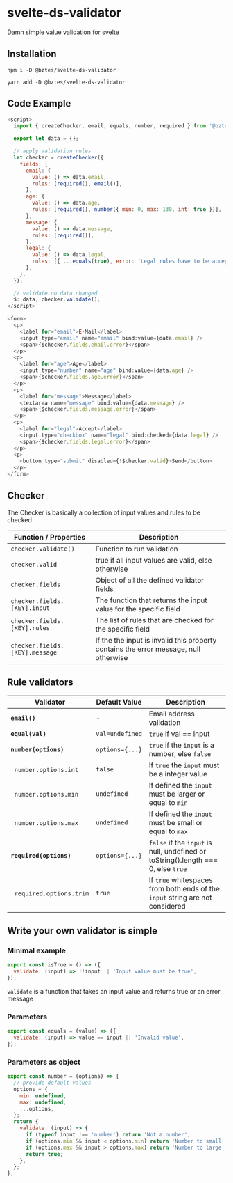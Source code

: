 # svelte-ds-validator

Damn simple value validation for svelte

## Installation

```
npm i -D @bztes/svelte-ds-validator
```

```
yarn add -D @bztes/svelte-ds-validator
```

## Code Example

```js
<script>
  import { createChecker, email, equals, number, required } from '@bztes/svelte-ds-validator';

  export let data = {};

  // apply validation rules
  let checker = createChecker({
    fields: {
      email: {
        value: () => data.email,
        rules: [required(), email()],
      },
      age: {
        value: () => data.age,
        rules: [required(), number({ min: 0, max: 130, int: true })],
      },
      message: {
        value: () => data.message,
        rules: [required()],
      },
      legal: {
        value: () => data.legal,
        rules: [{ ...equals(true), error: 'Legal rules have to be accepted' }],
      },
    },
  });

  // validate on data changed
  $: data, checker.validate();
</script>

<form>
  <p>
    <label for="email">E-Mail</label>
    <input type="email" name="email" bind:value={data.email} />
    <span>{$checker.fields.email.error}</span>
  </p>
  <p>
    <label for="age">Age</label>
    <input type="number" name="age" bind:value={data.age} />
    <span>{$checker.fields.age.error}</span>
  </p>
  <p>
    <label for="message">Message</label>
    <textarea name="message" bind:value={data.message} />
    <span>{$checker.fields.message.error}</span>
  </p>
  <p>
    <label for="legal">Accept</label>
    <input type="checkbox" name="legal" bind:checked={data.legal} />
    <span>{$checker.fields.legal.error}</span>
  </p>
  <p>
    <button type="submit" disabled={!$checker.valid}>Send</button>
  </p>
</form>
```

## Checker

The Checker is basically a collection of input values and rules to be checked.

| Function / Properties          | Description                                                                          |
| ------------------------------ | ------------------------------------------------------------------------------------ |
| `checker.validate()`           | Function to run validation                                                           |
| `checker.valid`                | true if all input values are valid, else otherwise                                   |
| `checker.fields`               | Object of all the defined validator fields                                           |
| `checker.fields.[KEY].input`   | The function that returns the input value for the specific field                     |
| `checker.fields.[KEY].rules`   | The list of rules that are checked for the specific field                            |
| `checker.fields.[KEY].message` | If the the input is invalid this property contains the error message, null otherwise |

## Rule validators

| Validator                           | Default Value   | Description                                                                       |
| ----------------------------------- | --------------- | --------------------------------------------------------------------------------- |
| **`email()`**                       | -               | Email address validation                                                          |
| **`equal(val)`**                    | `val=undefined` | `true` if val == input                                                            |
| **`number(options)`**               | `options={...}` | `true` if the `input` is a number, else `false`                                   |
| &nbsp;&nbsp;`number.options.int`    | `false`         | If `true` the `input` must be a integer value                                     |
| &nbsp;&nbsp;`number.options.min`    | `undefined`     | If defined the `input` must be larger or equal to `min`                           |
| &nbsp;&nbsp;`number.options.max`    | `undefined`     | If defined the `input` must be small or equal to `max`                            |
| **`required(options)`**             | `options={...}` | `false` if the `input` is null, undefined or toString().length === 0, else `true` |
| &nbsp;&nbsp;`required.options.trim` | `true`          | If `true` whitespaces from both ends of the `input` string are not considered     |

## Write your own validator is simple

### Minimal example

```js
export const isTrue = () => ({
  validate: (input) => !!input || 'Input value must be true',
});
```

`validate` is a function that takes an input value and returns true or an error message

### Parameters

```js
export const equals = (value) => ({
  validate: (input) => value == input || 'Invalid value',
});
```

### Parameters as object

```js
export const number = (options) => {
  // provide default values
  options = {
    min: undefined,
    max: undefined,
    ...options,
  };
  return {
    validate: (input) => {
      if (typeof input !== 'number') return 'Not a number';
      if (options.min && input < options.min) return 'Number to small';
      if (options.max && input > options.max) return 'Number to large';
      return true;
    },
  };
};
```
